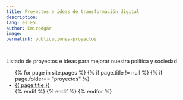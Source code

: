 ```yaml
---
title: Proyectos e ideas de transformación digital
description: 
lang: es_ES
author: Emirodgar
image: 
permalink: publicaciones-proyectos

---
```


Listado de proyectos e ideas para mejorar nuestra política y sociedad

<ul>
{% for page in site.pages %}
{% if page.title != null  %}
	{% if page.folder== "proyectos" %}
	  <li><a href="{{ page.url }}">{{ page.title }}</a></li>
	{% endif %}
{% endif %}
{% endfor %}
</ul>